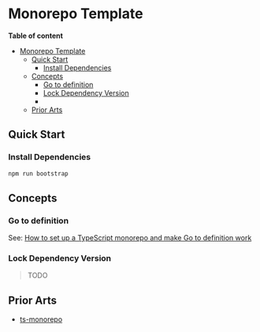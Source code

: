 # Monorepo Template

<!-- START doctoc generated TOC please keep comment here to allow auto update -->
<!-- DON'T EDIT THIS SECTION, INSTEAD RE-RUN doctoc TO UPDATE -->
**Table of content**

- [Monorepo Template](#monorepo-template)
  - [Quick Start](#quick-start)
    - [Install Dependencies](#install-dependencies)
  - [Concepts](#concepts)
    - [Go to definition](#go-to-definition)
    - [Lock Dependency Version](#lock-dependency-version)
    - [](#)
  - [Prior Arts](#prior-arts)

<!-- END doctoc generated TOC please keep comment here to allow auto update -->


## Quick Start 

### Install Dependencies


```bash
npm run bootstrap
```

## Concepts

### Go to definition

See: [How to set up a TypeScript monorepo and make Go to definition work](https://medium.com/@NiGhTTraX/how-to-set-up-a-typescript-monorepo-with-lerna-c6acda7d4559)

### Lock Dependency Version

> TODO

### 


## Prior Arts

- [ts-monorepo](https://github.com/NiGhTTraX/ts-monorepo)

